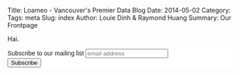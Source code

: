 Title: Loameo - Vancouver's Premier Data Blog
Date: 2014-05-02
Category:
Tags: meta
Slug: index
Author: Louie Dinh & Raymond Huang
Summary: Our Frontpage

Hai.

<!-- Begin MailChimp Signup Form -->
<link href="//cdn-images.mailchimp.com/embedcode/slim-081711.css" rel="stylesheet" type="text/css">
<style type="text/css">
    #mc_embed_signup{background:#fff; clear:left; font:14px Helvetica,Arial,sans-serif; }
    /* Add your own MailChimp form style overrides in your site stylesheet or in this style block.
       We recommend moving this block and the preceding CSS link to the HEAD of your HTML file. */
</style>
<div id="mc_embed_signup">
<form action="http://ldinh.us7.list-manage1.com/subscribe/post?u=8ca0c45c82ef713b79a588f83&amp;id=7d00a311f7" method="post" id="mc-embedded-subscribe-form" name="mc-embedded-subscribe-form" class="validate" target="_blank" novalidate>
    <label for="mce-EMAIL">Subscribe to our mailing list</label>
    <input type="email" value="" name="EMAIL" class="email" id="mce-EMAIL" placeholder="email address" required>
    <!-- real people should not fill this in and expect good things - do not remove this or risk form bot signups-->
    <div style="position: absolute; left: -5000px;"><input type="text" name="b_8ca0c45c82ef713b79a588f83_7d00a311f7" value=""></div>
    <div class="clear"><input type="submit" value="Subscribe" name="subscribe" id="mc-embedded-subscribe" class="button"></div>
</form>
</div>

<!--End mc_embed_signup-->


